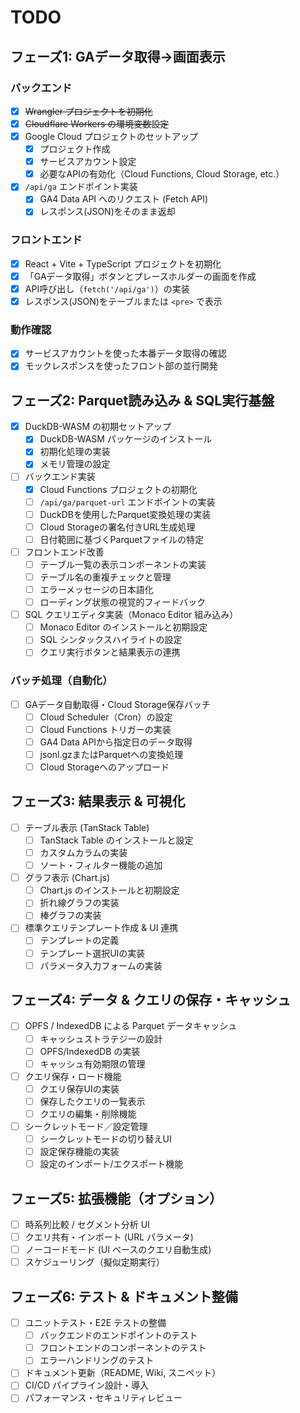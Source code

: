 # TODO

## フェーズ1: GAデータ取得→画面表示

### バックエンド
- [x] ~~Wrangler プロジェクトを初期化~~
- [x] ~~Cloudflare Workers の環境変数設定~~
- [x] Google Cloud プロジェクトのセットアップ
  - [x] プロジェクト作成
  - [x] サービスアカウント設定
  - [x] 必要なAPIの有効化（Cloud Functions, Cloud Storage, etc.）
- [x] `/api/ga` エンドポイント実装
  - [x] GA4 Data API へのリクエスト (Fetch API)
  - [x] レスポンス(JSON)をそのまま返却

### フロントエンド
- [x] React + Vite + TypeScript プロジェクトを初期化
- [x] 「GAデータ取得」ボタンとプレースホルダーの画面を作成
- [x] API呼び出し（`fetch('/api/ga')`）の実装
- [x] レスポンス(JSON)をテーブルまたは `<pre>` で表示

### 動作確認
- [x] サービスアカウントを使った本番データ取得の確認
- [x] モックレスポンスを使ったフロント部の並行開発

## フェーズ2: Parquet読み込み & SQL実行基盤
- [x] DuckDB-WASM の初期セットアップ
  - [x] DuckDB-WASM パッケージのインストール
  - [x] 初期化処理の実装
  - [x] メモリ管理の設定
- [ ] バックエンド実装
  - [x] Cloud Functions プロジェクトの初期化
  - [ ] `/api/ga/parquet-url` エンドポイントの実装
  - [ ] DuckDBを使用したParquet変換処理の実装
  - [ ] Cloud Storageの署名付きURL生成処理
  - [ ] 日付範囲に基づくParquetファイルの特定
- [ ] フロントエンド改善
  - [ ] テーブル一覧の表示コンポーネントの実装
  - [ ] テーブル名の重複チェックと管理
  - [ ] エラーメッセージの日本語化
  - [ ] ローディング状態の視覚的フィードバック
- [ ] SQL クエリエディタ実装（Monaco Editor 組み込み）
  - [ ] Monaco Editor のインストールと初期設定
  - [ ] SQL シンタックスハイライトの設定
  - [ ] クエリ実行ボタンと結果表示の連携

### バッチ処理（自動化）
- [ ] GAデータ自動取得・Cloud Storage保存バッチ
  - [ ] Cloud Scheduler（Cron）の設定
  - [ ] Cloud Functions トリガーの実装
  - [ ] GA4 Data APIから指定日のデータ取得
  - [ ] jsonl.gzまたはParquetへの変換処理
  - [ ] Cloud Storageへのアップロード

## フェーズ3: 結果表示 & 可視化
- [ ] テーブル表示 (TanStack Table)
  - [ ] TanStack Table のインストールと設定
  - [ ] カスタムカラムの実装
  - [ ] ソート・フィルター機能の追加
- [ ] グラフ表示 (Chart.js)
  - [ ] Chart.js のインストールと初期設定
  - [ ] 折れ線グラフの実装
  - [ ] 棒グラフの実装
- [ ] 標準クエリテンプレート作成 & UI 連携
  - [ ] テンプレートの定義
  - [ ] テンプレート選択UIの実装
  - [ ] パラメータ入力フォームの実装

## フェーズ4: データ & クエリの保存・キャッシュ
- [ ] OPFS / IndexedDB による Parquet データキャッシュ
  - [ ] キャッシュストラテジーの設計
  - [ ] OPFS/IndexedDB の実装
  - [ ] キャッシュ有効期限の管理
- [ ] クエリ保存・ロード機能
  - [ ] クエリ保存UIの実装
  - [ ] 保存したクエリの一覧表示
  - [ ] クエリの編集・削除機能
- [ ] シークレットモード／設定管理
  - [ ] シークレットモードの切り替えUI
  - [ ] 設定保存機能の実装
  - [ ] 設定のインポート/エクスポート機能

## フェーズ5: 拡張機能（オプション）
- [ ] 時系列比較 / セグメント分析 UI
- [ ] クエリ共有・インポート (URL パラメータ)
- [ ] ノーコードモード (UI ベースのクエリ自動生成)
- [ ] スケジューリング（擬似定期実行）

## フェーズ6: テスト & ドキュメント整備
- [ ] ユニットテスト・E2E テストの整備
  - [ ] バックエンドのエンドポイントのテスト
  - [ ] フロントエンドのコンポーネントのテスト
  - [ ] エラーハンドリングのテスト
- [ ] ドキュメント更新（README, Wiki, スニペット）
- [ ] CI/CD パイプライン設計・導入
- [ ] パフォーマンス・セキュリティレビュー
